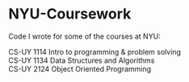 # NYU-Coursework
Code I wrote for some of the courses at NYU:
	
CS-UY 1114 Intro to programming & problem solving\
CS-UY 1134 Data Structures and Algorithms\
CS-UY 2124 Object Oriented Programming
